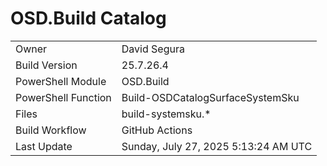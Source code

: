 ﻿# OSD.Build Catalog

| | |
|-|-|
| Owner | David Segura |
| Build Version | 25.7.26.4 |
| PowerShell Module | OSD.Build |
| PowerShell Function | Build-OSDCatalogSurfaceSystemSku |
| Files | build-systemsku.* |
| Build Workflow | GitHub Actions |
| Last Update | Sunday, July 27, 2025 5:13:24 AM UTC |
